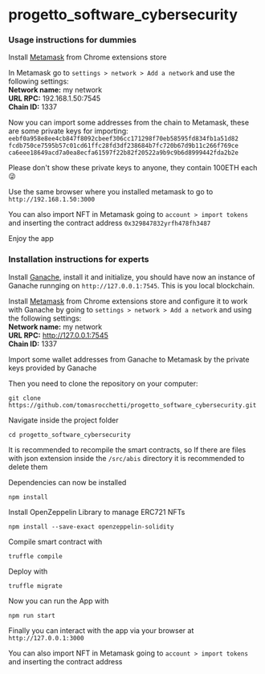 # progetto_software_cybersecurity

### Usage instructions for dummies

Install [Metamask](https://chrome.google.com/webstore/detail/metamask/nkbihfbeogaeaoehlefnkodbefgpgknn?hl=it) from Chrome extensions store

In Metamask go to ```settings > network > Add a network``` and use the following settings:  
**Network name:** my network  
**URL RPC:** 192.168.1.50:7545  
**Chain ID:** 1337

Now you can import some addresses from the chain to Metamask, these are some private keys for importing:
```eebf0a958e8ee4cb847f8092cbeef306cc171298f70eb58595fd834fb1a51d82```
```fcdb750ce7595b57c01cd61ffc28fd3df238684b7fc720b67d9b11c266f769ce```
```ca6eee18649acd7a0ea8ecfa61597f22b82f20522a9b9c9b6d8999442fda2b2e```

Please don't show these private keys to anyone, they contain 100ETH each 😜

Use the same browser where you installed metamask to go to ```http://192.168.1.50:3000```

You can also import NFT in Metamask going to ```account > import tokens``` and inserting the contract address ```0x329847832yrfh478fh3487```

Enjoy the app

### Installation instructions for experts
Install [Ganache](https://trufflesuite.com/ganache/), install it and initialize, you should have now an instance of Ganache runnging on ```http://127.0.0.1:7545```. This is you local blockchain.

Install [Metamask](https://chrome.google.com/webstore/detail/metamask/nkbihfbeogaeaoehlefnkodbefgpgknn?hl=it) from Chrome extensions store and configure it to work with Ganache by going to ```settings > network > Add a network``` and using the following settings:  
**Network name:** my network  
**URL RPC:** http://127.0.0.1:7545  
**Chain ID:** 1337

Import some wallet addresses from Ganache to Metamask by the private keys provided by Ganache

Then you need to clone the repository on your computer:

```
git clone https://github.com/tomasrocchetti/progetto_software_cybersecurity.git
```
Navigate inside the project folder

```
cd progetto_software_cybersecurity
```

It is recommended to recompile the smart contracts, so If there are files with json extension inside the ```/src/abis``` directory it is recommended to delete them

Dependencies can now be installed
```
npm install
```
Install OpenZeppelin Library to manage ERC721 NFTs
```
npm install --save-exact openzeppelin-solidity
```
Compile smart contract with 
```
truffle compile
```
Deploy with
```
truffle migrate
```
Now you can run the App with
```
npm run start
```
Finally you can interact with the app via your browser at ```http://127.0.0.1:3000```

You can also import NFT in Metamask going to ```account > import tokens``` and inserting the contract address

